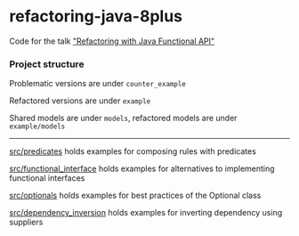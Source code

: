 # refactoring-java-8plus
Code for the talk ["Refactoring with Java Functional API"](https://pt.slideshare.net/GiovaneLiberato/refatorando-com-a-api-funcional-do-java)

### Project structure

Problematic versions are under `counter_example`

Refactored versions are under `example`

Shared models are under `models`, refactored models are under `example/models`

------------------------------------

[src/predicates](https://github.com/giovaneliberato/refactoring-java-8plus/tree/master/src/predicates) holds examples for composing rules with predicates


[src/functional_interface](https://github.com/giovaneliberato/refactoring-java-8plus/tree/master/src/functional_interface) holds examples for alternatives to implementing functional interfaces

[src/optionals](https://ithub.com/giovaneliberato/refactoring-java-8plus/tree/master/src/optionals) holds examples for best practices of the Optional class

[src/dependency_inversion](https://github.com/giovaneliberato/refactoring-java-8plus/tree/master/src/dependency_inversion) holds examples for inverting dependency using suppliers
